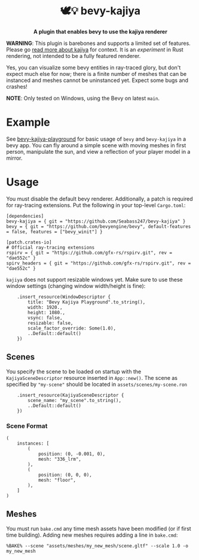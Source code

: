 <div align="center">

# 🕊️💡 bevy-kajiya 
**A plugin that enables bevy to use the kajiya renderer**
</div>


**WARNING**: This plugin is barebones and supports a limited set of features. Please go [read more about kajiya](https://github.com/EmbarkStudios/kajiya) for context.  It is an *experiment* in Rust rendering, not intended to be a fully featured renderer.  

Yes, you can visualize some bevy entities in ray-traced glory, but don't expect much else for now; there is a finite number of meshes that can be instanced and meshes cannot be uninstanced yet.  Expect some bugs and crashes!

**NOTE**: Only tested on Windows, using the Bevy on latest `main`.


# Example

See [bevy-kajiya-playground](https://github.com/Seabass247/bevy-kajiya-playground) for basic usage of `bevy` and `bevy-kajiya` in a bevy app.  You can fly around a simple scene with moving meshes in first person, manipulate the sun, and view a reflection of your player model in a mirror.

# Usage

You must disable the default bevy renderer.  Additionally, a patch is required for ray-tracing extensions. Put the following in your top-level `Cargo.toml`:

```
[dependencies]
bevy-kajiya = { git = "https://github.com/Seabass247/bevy-kajiya" }
bevy = { git = "https://github.com/bevyengine/bevy", default-features = false, features = ["bevy_winit"] }

[patch.crates-io]
# Official ray-tracing extensions
rspirv = { git = "https://github.com/gfx-rs/rspirv.git", rev = "dae552c" }
spirv_headers = { git = "https://github.com/gfx-rs/rspirv.git", rev = "dae552c" }

```

`kajiya` does not support resizable windows yet.  Make sure to use these window settings (changing window width/height is fine):
```
    .insert_resource(WindowDescriptor {
        title: "Bevy Kajiya Playground".to_string(),
        width: 1920.,
        height: 1080.,
        vsync: false,
        resizable: false,
        scale_factor_override: Some(1.0),
        ..Default::default()
    })
```

## Scenes
You specify the scene to be loaded on startup with the `KajiyaSceneDescriptor` resource inserted in `App::new()`.  The scene as specified by `"my-scene"` should be located in `assets/scenes/my-scene.ron`

```
    .insert_resource(KajiyaSceneDescriptor {
        scene_name: "my_scene".to_string(),
        ..Default::default()
    })
```

### Scene Format

```
(
    instances: [
        (
            position: (0, -0.001, 0),
            mesh: "336_lrm",
        ),
        (
            position: (0, 0, 0),
            mesh: "floor",
        ),
    ]
)
```

## Meshes

You must run `bake.cmd` any time mesh assets have been modified (or if first time building).  Adding new meshes requires adding a line in `bake.cmd`:

```
%BAKE% --scene "assets/meshes/my_new_mesh/scene.gltf" --scale 1.0 -o my_new_mesh
```

